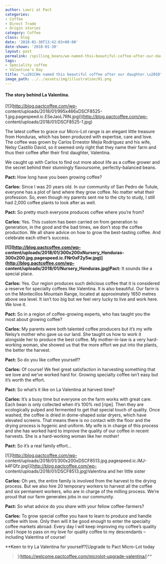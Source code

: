 ```yaml
---
author: Lowri at Pact
categories:
- Coffee
- Direct Trade
- Origin stories
category: Coffee
class: blog
date: '2018-01-30T13:42:03+00:00'
date-shown: '2018-01-30'
layout: post
permalink: /spilling_beans/we-named-this-beautiful-coffee-after-our-daughter
tags:
- Speciality coffee
- Valentine's Day
title: "\u201CWe named this beautiful coffee after our daughter.\u201D"
image_path: ../../assets/img/illustration/01.png
---
```


#### The story behind La Valentina.

[![](http://blog.pactcoffee.com/wp-
content/uploads/2018/01/995x466xDSCF8525-1.jpg.pagespeed.ic.ESeJaoL7RN.jpg)](http://blog.pactcoffee.com/wp-
content/uploads/2018/01/DSCF8525-1.jpg)

The latest coffee to grace our Micro-Lot range is an elegant little treasure
from Honduras, which has been produced with expertise, care and love. The
coffee was grown by Carlos Ernestor Mejia Rodriguez and his wife, Nelsy
Castillo David, so it seemed only right that they name their farm and thus
their coffee after their first daughter, Valentina.

We caught up with Carlos to find out more about life as a coffee grower and
the secret behind their stunningly flavoursome, perfectly-balanced beans.

**Pact:** How long have you been growing coffee?

**Carlos:** Since I was 20 years old. In our community of San Pedro de Tutule,
everyone has a plot of land where they grow coffee. No matter what their
profession. So, even though my parents sent me to the city to study, I still
had 2,000 coffee plants to look after as well.

**Pact:** So pretty much everyone produces coffee where you’re from?

**Carlos:** Yes. This custom has been carried on from generation to
generation, in the good and the bad times, we don’t stop the coffee
production. We all share advice on how to grow the best-tasting coffee. And
celebrate each other’s success.

**[![](http://blog.pactcoffee.com/wp-
content/uploads/2018/01/300x200xNursery_Honduras-300x200.jpg.pagespeed.ic.FNr0xF2y5w.jpg)](http://blog.pactcoffee.com/wp-
content/uploads/2018/01/Nursery_Honduras.jpg)Pact:** It sounds like a special
place.

**Carlos:** Yes. Our region produces such delicious coffee that it is
considered a reserve for specialty coffees like Valentina. It is also
beautiful. Our farm is on the Montecillos Mountain Range, located at
approximately 1650 metres above sea level. It isn’t too big but we feel very
lucky to live and work here. We love it.

**Pact:** So in a region of coffee-growing experts, who has taught you the
most about growing coffee?

**Carlos:** My parents were both talented coffee producers but it’s my wife
Nelsy’s mother who gave us our land. She taught us how to work it alongside
her to produce the best coffee. My mother-in-law is a very hard-working woman,
she showed us that the more effort we put into the plants, the better the
harvest.

**Pact:** So do you like coffee yourself?

**Carlos:** Of course! We feel great satisfaction in harvesting something that
we love and we’ve worked hard for. Growing specialty coffee isn’t easy but
it’s worth the effort.

**Pact:** So what’s it like on La Valentina at harvest time?

**Carlos:** It’s a busy time but everyone on the farm works with great care.
Each bean is only collected when it’s 100% red [ripe]. Then they are
ecologically pulped and fermented to get that special touch of quality. Once
washed, the coffee is dried in dome-shaped solar dryers, which have elevated
screens. That means there is no contact with the floor and the drying process
is hygenic and uniform. My wife is in charge of this process and she has
worked hard to improve the quality of our coffee in recent harvests. She is a
hard-working woman like her mother!

**Pact:** So it’s a real family effort…

[![](http://blog.pactcoffee.com/wp-
content/uploads/2018/01/300x200xDSCF8513.jpg.pagespeed.ic.iMJ-k4FQfz.jpg)](http://blog.pactcoffee.com/wp-
content/uploads/2018/01/DSCF8513.jpg)Valentina and her little sister

**Carlos:** Oh yes, the entire family is involved from the harvest to the
drying process. But we also hire 20 temporary workers to harvest all the
coffee and six permanent workers, who are in charge of the milling process.
We’re proud that our farm generates jobs in our community.

**Pact:** So what advice do you share with your fellow coffee-farmers?

**Carlos:** To grow special coffee you have to learn to produce and handle
coffee with love. Only then will it be good enough to enter the specialty
coffee markets abroad. Every day I will keep improving my coffee’s quality and
I hope to pass on my love for quality coffee to my descendants – including
Valentina of course!

**Keen to try La Valentina for yourself?[Upgrade to Pact Micro-Lot today
>](https://welcome.pactcoffee.com/microlot-upgrade-valentina/)**